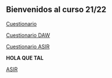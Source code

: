 ## Bienvenidos al curso 21/22


[Cuestionario](https://mega.nz/file/hZ0BAIDa#hV6L0hnTm2xDYeHcLaCdTJOCdS8U_6GRLKdFTC1WUlo)

[Cuestionario DAW](https://mega.nz/file/FZtjlSRb#h_A7geGkR4MMr0SZbvu3oJqPP3gq8PpNbpwoteqKVhg)

[Cuestionario ASIR](https://mega.nz/file/5UkRiK5J#_nqIj-d1SMmQvdNrGuPicjrRoXwP3FRtar98ZoSUPyE)


**HOLA QUE TAL** 


[ASIR](mariomurc.github.io/aWeb.html)
